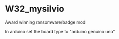 # W32_mysilvio
Award winning ransomware/badge mod

In arduino set the board type to "arduino genuino uno"
